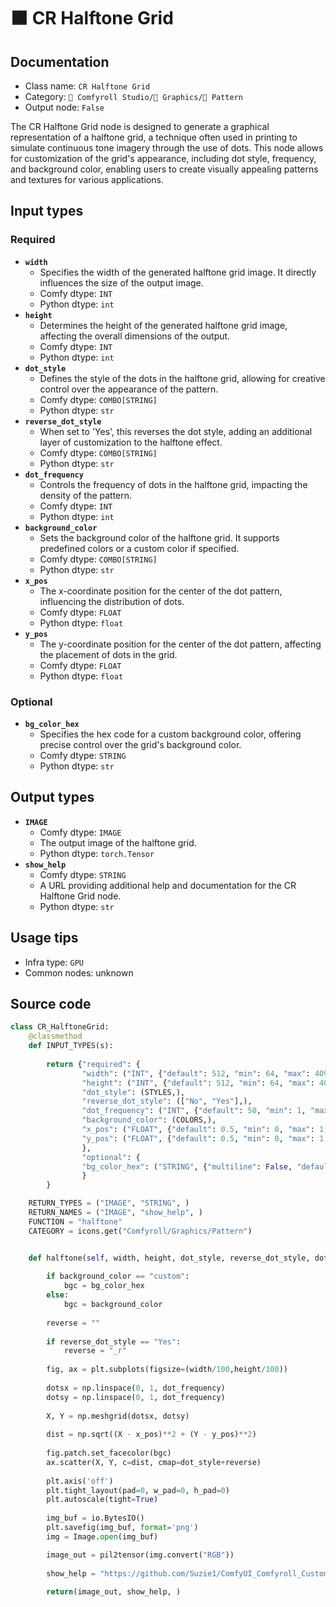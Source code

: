 # 🟫 CR Halftone Grid
## Documentation
- Class name: `CR Halftone Grid`
- Category: `🧩 Comfyroll Studio/👾 Graphics/🌈 Pattern`
- Output node: `False`

The CR Halftone Grid node is designed to generate a graphical representation of a halftone grid, a technique often used in printing to simulate continuous tone imagery through the use of dots. This node allows for customization of the grid's appearance, including dot style, frequency, and background color, enabling users to create visually appealing patterns and textures for various applications.
## Input types
### Required
- **`width`**
    - Specifies the width of the generated halftone grid image. It directly influences the size of the output image.
    - Comfy dtype: `INT`
    - Python dtype: `int`
- **`height`**
    - Determines the height of the generated halftone grid image, affecting the overall dimensions of the output.
    - Comfy dtype: `INT`
    - Python dtype: `int`
- **`dot_style`**
    - Defines the style of the dots in the halftone grid, allowing for creative control over the appearance of the pattern.
    - Comfy dtype: `COMBO[STRING]`
    - Python dtype: `str`
- **`reverse_dot_style`**
    - When set to 'Yes', this reverses the dot style, adding an additional layer of customization to the halftone effect.
    - Comfy dtype: `COMBO[STRING]`
    - Python dtype: `str`
- **`dot_frequency`**
    - Controls the frequency of dots in the halftone grid, impacting the density of the pattern.
    - Comfy dtype: `INT`
    - Python dtype: `int`
- **`background_color`**
    - Sets the background color of the halftone grid. It supports predefined colors or a custom color if specified.
    - Comfy dtype: `COMBO[STRING]`
    - Python dtype: `str`
- **`x_pos`**
    - The x-coordinate position for the center of the dot pattern, influencing the distribution of dots.
    - Comfy dtype: `FLOAT`
    - Python dtype: `float`
- **`y_pos`**
    - The y-coordinate position for the center of the dot pattern, affecting the placement of dots in the grid.
    - Comfy dtype: `FLOAT`
    - Python dtype: `float`
### Optional
- **`bg_color_hex`**
    - Specifies the hex code for a custom background color, offering precise control over the grid's background color.
    - Comfy dtype: `STRING`
    - Python dtype: `str`
## Output types
- **`IMAGE`**
    - Comfy dtype: `IMAGE`
    - The output image of the halftone grid.
    - Python dtype: `torch.Tensor`
- **`show_help`**
    - Comfy dtype: `STRING`
    - A URL providing additional help and documentation for the CR Halftone Grid node.
    - Python dtype: `str`
## Usage tips
- Infra type: `GPU`
- Common nodes: unknown


## Source code
```python
class CR_HalftoneGrid:
    @classmethod
    def INPUT_TYPES(s):
               
        return {"required": {
                "width": ("INT", {"default": 512, "min": 64, "max": 4096}),
                "height": ("INT", {"default": 512, "min": 64, "max": 4096}),
                "dot_style": (STYLES,),
                "reverse_dot_style": (["No", "Yes"],),
                "dot_frequency": ("INT", {"default": 50, "min": 1, "max":200, "step": 1}),
                "background_color": (COLORS,),
                "x_pos": ("FLOAT", {"default": 0.5, "min": 0, "max": 1, "step": .01}),
                "y_pos": ("FLOAT", {"default": 0.5, "min": 0, "max": 1, "step": .01}),                     
                },
                "optional": {
                "bg_color_hex": ("STRING", {"multiline": False, "default": "#000000"})
                }
        }        

    RETURN_TYPES = ("IMAGE", "STRING", )
    RETURN_NAMES = ("IMAGE", "show_help", )
    FUNCTION = "halftone"
    CATEGORY = icons.get("Comfyroll/Graphics/Pattern")


    def halftone(self, width, height, dot_style, reverse_dot_style, dot_frequency, background_color, x_pos, y_pos, bg_color_hex='#000000'):
    
        if background_color == "custom":
            bgc = bg_color_hex
        else:
            bgc = background_color
            
        reverse = ""
        
        if reverse_dot_style == "Yes":
            reverse = "_r"
        
        fig, ax = plt.subplots(figsize=(width/100,height/100))
           
        dotsx = np.linspace(0, 1, dot_frequency)
        dotsy = np.linspace(0, 1, dot_frequency)
    
        X, Y = np.meshgrid(dotsx, dotsy)
    
        dist = np.sqrt((X - x_pos)**2 + (Y - y_pos)**2)
    
        fig.patch.set_facecolor(bgc)
        ax.scatter(X, Y, c=dist, cmap=dot_style+reverse)
        
        plt.axis('off')
        plt.tight_layout(pad=0, w_pad=0, h_pad=0)
        plt.autoscale(tight=True)
            
        img_buf = io.BytesIO()
        plt.savefig(img_buf, format='png')
        img = Image.open(img_buf)

        image_out = pil2tensor(img.convert("RGB"))
        
        show_help = "https://github.com/Suzie1/ComfyUI_Comfyroll_CustomNodes/wiki/Pattern-Nodes#cr-halftone-grid"
        
        return(image_out, show_help, )

```
